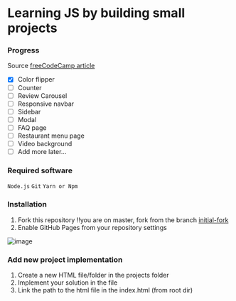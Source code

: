 # Learning JS by building small projects

### Progress

Source [freeCodeCamp article](https://www.freecodecamp.org/news/javascript-projects-for-beginners/#how-to-create-tabs-that-display-different-content)

- [x] Color flipper
- [ ] Counter
- [ ] Review Carousel
- [ ] Responsive navbar
- [ ] Sidebar
- [ ] Modal
- [ ] FAQ page
- [ ] Restaurant menu page
- [ ] Video background
- [ ] Add more later...

### Required software
`Node.js`
`Git`
`Yarn or Npm`

### Installation
1. Fork this repository !!you are on master, fork from the branch [initial-fork](https://github.com/Dima000/js-exercise-project/tree/initial-fork)
2. Enable GitHub Pages from your repository settings

![image](https://user-images.githubusercontent.com/7374942/112717237-f693a380-8ef3-11eb-84ee-5ae1be5e9871.png)


### Add new project implementation
1. Create a new HTML file/folder in the projects folder
2. Implement your solution in the file
3. Link the path to the html file in the index.html (from root dir)

